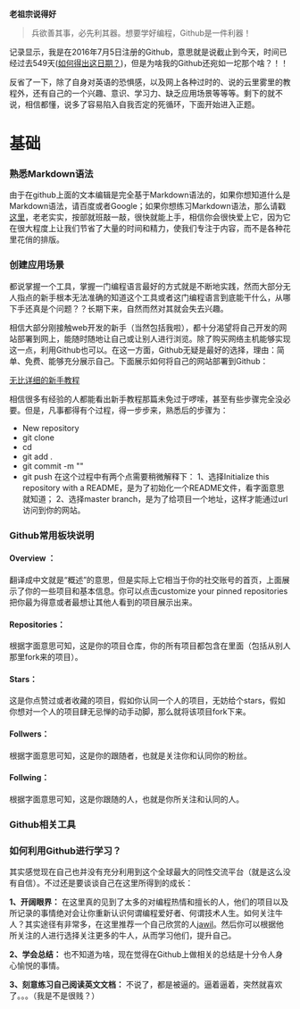 **老祖宗说得好**
> 兵欲善其事，必先利其器。想要学好编程，Github是一件利器！


记录显示，我是在2016年7月5日注册的Github，意思就是说截止到今天，时间已经过去549天([如何得出这日期？](https://cruxf.github.io/GithubGuide/time.html))，但是为啥我的Github还宛如一坨那个啥？！！

反省了一下，除了自身对英语的恐惧感，以及网上各种过时的、说的云里雾里的教程外，还有自己的一个兴趣、意识、学习力、缺乏应用场景等等等。剩下的就不说，相信都懂，说多了容易陷入自我否定的死循环，下面开始进入正题。


# 基础

### 熟悉Markdown语法
由于在github上面的文本编辑是完全基于Markdown语法的，如果你想知道什么是Markdown语法，请百度或者Google；如果你想练习Markdown语法，那么请戳[这里](https://pandao.github.io/editor.md/index.html)，老老实实，按部就班敲一敲，很快就能上手，相信你会很快爱上它，因为它在很大程度上让我们节省了大量的时间和精力，使我们专注于内容，而不是各种花里花俏的排版。


### 创建应用场景
都说掌握一个工具，掌握一门编程语言最好的方式就是不断地实践，然而大部分无人指点的新手根本无法准确的知道这个工具或者这门编程语言到底能干什么，从哪下手还真是个问题？？长期下来，自然而然对其就会失去兴趣。

相信大部分刚接触web开发的新手（当然包括我啦），都十分渴望将自己开发的网站部署到网上，能随时随地让自己或让别人进行浏览。除了购买网络主机能够实现这一点，利用Github也可以。在这一方面，Github无疑是最好的选择，理由：简单、免费、能够充分展示自己。下面展示如何将自己的网站部署到Github：

[无比详细的新手教程](http://www.cnblogs.com/fengxiongZz/p/6477456.html)

相信很多有经验的人都能看出新手教程那篇未免过于啰嗦，甚至有些步骤完全没必要。但是，凡事都得有个过程，得一步步来，熟悉后的步骤为：
- New repository
- git clone
- cd 
- git add .
- git commit -m ""
- git push
在这个过程中有两个点需要稍微解释下：
1、选择Initialize this repository with a README，是为了初始化一个README文件，看字面意思就知道；
2、选择master branch，是为了给项目一个地址，这样才能通过url访问到你的网站。


### Github常用板块说明
#### Overview ：
翻译成中文就是“概述”的意思，但是实际上它相当于你的社交账号的首页，上面展示了你的一些项目和基本信息。你可以点击customize your pinned repositories 把你最为得意或者最想让其他人看到的项目展示出来。

#### Repositories：
根据字面意思可知，这是你的项目仓库，你的所有项目都包含在里面（包括从别人那里fork来的项目）。

#### Stars：
这是你点赞过或者收藏的项目，假如你认同一个人的项目，无妨给个stars，假如你想对一个人的项目肆无忌惮的动手动脚，那么就将该项目fork下来。

#### Follwers：
根据字面意思可知，这是你的跟随者，也就是关注你和认同你的粉丝。

#### Follwing：
根据字面意思可知，这是你跟随的人，也就是你所关注和认同的人。


### Github相关工具


### 如何利用Github进行学习？

其实感觉现在自己也并没有充分利用到这个全球最大的同性交流平台（就是这么没有自信）。不过还是要谈谈自己在这里所得到的成长：<br>

**1、开阔眼界：** 在这里真的见到了太多的对编程热情和擅长的人，他们的项目以及所记录的事情绝对会让你重新认识何谓编程爱好者、何谓技术人生。如何关注牛人？其实途径有非常多，在这里推荐一个自己欣赏的人[jawil](https://github.com/jawil)。然后你可以根据他所关注的人进行选择关注更多的牛人，从而学习他们，提升自己。

**2、学会总结：** 也不知道为啥，现在觉得在Github上做相关的总结是十分令人身心愉悦的事情。

**3、刻意练习自己阅读英文文档：** 不说了，都是被逼的。逼着逼着，突然就喜欢了。。。（我是不是很贱？）




